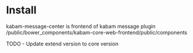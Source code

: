 # Install
kabam-message-center is frontend of kabam message plugin
/public/bower_components/kabam-core-web-frontend/public/components

TODO - Update extend version to core version
